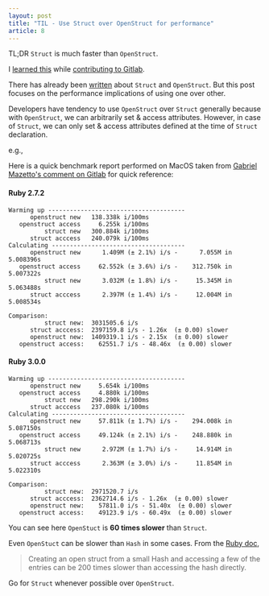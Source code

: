 ```yaml
---
layout: post
title: "TIL - Use Struct over OpenStruct for performance"
article: 8
---
```

TL;DR `Struct` is much faster than `OpenStruct`.

I [learned this](https://gitlab.com/gitlab-org/gitlab-styles/-/merge_requests/82) while [contributing to Gitlab](https://gitlab.com/gitlab-org/gitlab/-/merge_requests?scope=all&utf8=%E2%9C%93&state=opened&author_username=amit.savani).

There has already been [written](https://www.rubyguides.com/2017/06/ruby-struct-and-openstruct/) about  `Struct` and `OpenStruct`. But this post focuses on the performance implications of using one over other.

Developers have tendency to use `OpenStruct` over `Struct` generally because with  `OpenStruct`, we can arbitrarily set & access attributes. However, in case of `Struct`, we can only set & access attributes defined at the time of  `Struct` declaration.

e.g.,

<script src="https://gist.github.com/amitsavani/c030ed4d908caed96c69c7b8560e852f.js"></script>

Here is a quick benchmark report performed on MacOS taken from [Gabriel Mazetto's comment on Gitlab](https://gitlab.com/gitlab-org/gitlab-styles/-/merge_requests/82#note_539079285) for quick reference:

#### Ruby 2.7.2

```
Warming up --------------------------------------
      openstruct new   138.338k i/100ms
   openstruct access     6.255k i/100ms
          struct new   300.884k i/100ms
      struct acccess   240.079k i/100ms
Calculating -------------------------------------
      openstruct new      1.409M (± 2.1%) i/s -      7.055M in   5.008396s
   openstruct access     62.552k (± 3.6%) i/s -    312.750k in   5.007322s
          struct new      3.032M (± 1.8%) i/s -     15.345M in   5.063488s
      struct acccess      2.397M (± 1.4%) i/s -     12.004M in   5.008534s

Comparison:
          struct new:  3031505.6 i/s
      struct acccess:  2397159.8 i/s - 1.26x  (± 0.00) slower
      openstruct new:  1409319.1 i/s - 2.15x  (± 0.00) slower
   openstruct access:    62551.7 i/s - 48.46x  (± 0.00) slower
```

#### Ruby 3.0.0

```
Warming up --------------------------------------
      openstruct new     5.654k i/100ms
   openstruct access     4.880k i/100ms
          struct new   298.290k i/100ms
      struct acccess   237.080k i/100ms
Calculating -------------------------------------
      openstruct new     57.811k (± 1.7%) i/s -    294.008k in   5.087150s
   openstruct access     49.124k (± 2.1%) i/s -    248.880k in   5.068713s
          struct new      2.972M (± 1.7%) i/s -     14.914M in   5.020725s
      struct acccess      2.363M (± 3.0%) i/s -     11.854M in   5.022310s

Comparison:
          struct new:  2971520.7 i/s
      struct acccess:  2362714.6 i/s - 1.26x  (± 0.00) slower
      openstruct new:    57811.0 i/s - 51.40x  (± 0.00) slower
   openstruct access:    49123.9 i/s - 60.49x  (± 0.00) slower
```
You can see here `OpenStuct` is **60 times slower** than `Struct`.

Even `OpenStuct` can be slower than `Hash` in some cases. From the [Ruby doc](https://github.com/ruby/ruby/blob/7e93917458cdc67399e82233ff0f13e3c8bd7065/lib/ostruct.rb#L76-L77),

> Creating an open struct from a small Hash and accessing a few of the entries can be 200 times slower than accessing the hash directly.

Go for `Struct` whenever possible over `OpenStruct`.
